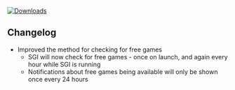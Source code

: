 [![Downloads](https://img.shields.io/github/downloads/probablyraging/steam-game-idler/1.5.17/total?style=for-the-badge&logo=github&color=137eb5)](https://github.com/probablyraging/steam-game-idler/releases/download/1.5.17/Steam.Game.Idler_1.5.17_x64_en-US.msi)

## Changelog
- Improved the method for checking for free games
  - SGI will now check for free games - once on launch, and again every hour while SGI is running
  - Notifications about free games being available will only be shown once every 24 hours

